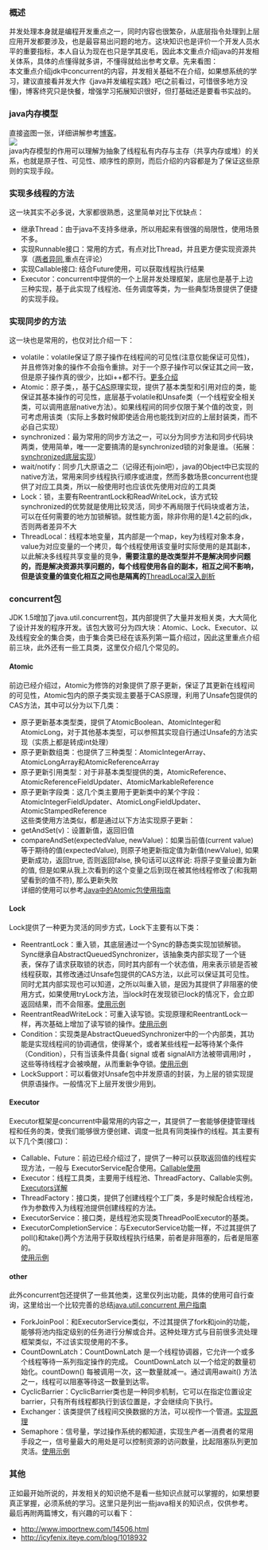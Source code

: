 ### 概述 ###
并发处理本身就是编程开发重点之一，同时内容也很繁杂，从底层指令处理到上层应用开发都要涉及，也是最容易出问题的地方。这块知识也是评价一个开发人员水平的重要指标，本人自认为现在也只是学其皮毛，因此本文重点介绍java的并发相关体系，具体的点懂得就多讲，不懂得就给出参考文章。先来看图：
![]()  
本文重点介绍jdk中concurrent的内容，并发相关基础不在介绍，如果想系统的学习，建议直接看并发大作《java并发编程实践》吧(之前看过，可惜很多地方没懂)，博客终究只是快餐，增强学习拓展知识很好，但打基础还是要看书实战的。  
### java内存模型 ###
直接盗图一张，详细讲解参考[博客](http://www.infoq.com/cn/articles/java-memory-model-1)。  
![](http://img.my.csdn.net/uploads/201302/06/1360141335_1299.png)  
java内存模型的作用可以理解为抽象了线程私有内存与主存（共享内存或堆）的关系，也就是原子性、可见性、顺序性的原则，而后介绍的内容都是为了保证这些原则的实现手段。  

### 实现多线程的方法 ###
这一块其实不必多说，大家都很熟悉，这里简单对比下优缺点：  
* 继承Thread：由于java不支持多继承，所以用起来有很强的局限性，使用场景不多。
* 实现Runnable接口：常用的方式，有点对比Thread，并且更方便实现资源共享（[两者异同](http://mars914.iteye.com/blog/1508429),重点在评论）
* 实现Callable接口: 结合Future使用，可以获取线程执行结果
* Executor：concurrent中提供的一个上层并发处理框架，底层也是基于上边三种实现，基于此实现了线程池、任务调度等类，为一些典型场景提供了便捷的实现手段。

### 实现同步的方法 ###
这一块也是常用的，也仅对比介绍一下：  
* volatile：volatile保证了原子操作在线程间的可见性(注意仅能保证可见性)，并且修饰对象的操作不会指令重排。对于一个原子操作可以保证其之间一致，但是原子操作真的很少，比如i++都不行。[更多介绍](http://www.cnblogs.com/dolphin0520/p/3920373.html)
* Atomic：原子类，，基于[CAS](http://blog.csdn.net/hsuxu/article/details/9467651)原理实现，提供了基本类型和引用对应的类，能保证其基本操作的可见性，底层基于volatile和Unsafe类（一个线程安全相关类，可以调用底层native方法）。如果线程间的同步仅限于某个值的改变，则可考虑用该类（实际上多数时候即使适合用也能找到对应的上层封装类，而不必自己实现）
* synchronized：最为常用的同步方法之一，可以分为同步方法和同步代码块两类，使用简单，唯一一定要搞清的是synchronized锁的对象是谁。（拓展：[synchronized底层实现](http://www.sxt.cn/u/756/blog/2624)）
* wait/notify：同步几大原语之二（记得还有join吧），java的Object中已实现的native方法，常用来同步线程执行顺序或进度，然而多数场景concurrent也提供了对应工具类，所以一般使用时也应该优先使用对应的工具类
* Lock：锁，主要有ReentrantLock和ReadWriteLock，该方式较synchronized的优势就是使用比较灵活，同步不再局限于代码块或者方法，可以在任何需要的地方加锁解锁。就性能方面，除非你用的是1.4之前的jdk，否则两者差异不大
* ThreadLocal：线程本地变量，其内部是一个map，key为线程对象本身，value为对应变量的一个拷贝，每个线程使用该变量时实际使用的是其副本，以此解决多线程共享变量的竞争，**需要注意的是改类型并不是解决同步问题的，而是解决资源共享问题的，每个线程使用各自的副本，相互之间不影响，但是该变量的值变化相互之间也是隔离的**[ThreadLocal深入剖析](http://www.cnblogs.com/dolphin0520/p/3920407.html)

### concurrent包 ###
JDK 1.5增加了java.util.concurrent包，其内部提供了大量并发相关类，大大简化了设计并发的程序开发。该包大致可分为四大块：Atomic、Lock、Executor、以及线程安全的集合类，由于集合类已经在该系列第一篇介绍过，因此这里重点介绍前三块，此外还有一些工具类，这里仅介绍几个常见的。

#### Atomic ####
前边已经介绍过，Atomic为修饰的对象提供了原子更新，保证了其更新在线程间的可见性，Atomic包内的原子类实现主要基于CAS原理，利用了Unsafe包提供的CAS方法，其中可以分为以下几类：  
* 原子更新基本类型类，提供了AtomicBoolean、AtomicInteger和AtomicLong，对于其他基本类型，可以参照其实现自行通过Unsafe的方法实现（实质上都是转成int处理）
* 原子更新数组类：也提供了三种类型：AtomicIntegerArray、AtomicLongArray和AtomicReferenceArray
* 原子更新引用类型：对于非基本类型提供的类，AtomicReference、AtomicReferenceFieldUpdater、AtomicMarkableReference
* 原子更新字段类：这几个类主要用于更新类中的某个字段：AtomicIntegerFieldUpdater、AtomicLongFieldUpdater、AtomicStampedReference  
这些类使用方法类似，都是通过以下方法实现原子更新：  
* getAndSet(v)：设置新值，返回旧值
* compareAndSet(expectedValue, newValue)：如果当前值(current value)等于期待的值(expectedValue), 则原子地更新指定值为新值(newValue), 如果更新成功，返回true, 否则返回false, 换句话可以这样说: 将原子变量设置为新的值, 但是如果从我上次看到的这个变量之后到现在被其他线程修改了(和我期望看到的值不符), 那么更新失败  
详细的使用可以参考[Java中的Atomic包使用指南](http://ifeve.com/java-atomic/)

#### Lock ####
Lock提供了一种更为灵活的同步方式，Lock下主要有以下类：  
* ReentrantLock：重入锁，其底层通过一个Sync的静态类实现加锁解锁。Sync继承自AbstractQueuedSynchronizer，该抽象类内部实现了一个链表，保存了请求获取锁的状态，同时其内部有一个状态值，用来表示锁是否被线程获取，其修改通过Unsafe包提供的CAS方法，以此可以保证其可见性。同时尤其内部实现也可以知道，之所以叫重入锁，是因为其提供了非阻塞的使用方式，如果使用tryLock方法，当lock时在发现锁已lock的情况下，会立即返回结果，而不会阻塞。[使用示例](http://my.oschina.net/noahxiao/blog/101558)
* ReentrantReadWriteLock：可重入读写锁。实现原理和ReentrantLock一样，再次基础上增加了读写锁的操作。[使用示例](http://www.cnblogs.com/liuling/archive/2013/08/21/2013-8-21-03.html)  
* Condition：实现类是AbstractQueuedSynchronizer中的一个内部类，其功能是实现线程间的协调通信，使得某个，或者某些线程一起等待某个条件（Condition），只有当该条件具备( signal 或者 signalAll方法被带调用)时 ，这些等待线程才会被唤醒，从而重新争夺锁。[使用示例](http://blog.csdn.net/ghsau/article/details/7481142)
* LockSupport：可以看做对Unsafe包中并发原语的封装，为上层的锁实现提供原语操作。一般情况下上层开发很少用到。  

#### Executor ####
Executor框架是concurrent中最常用的内容之一，其提供了一套能够便捷管理线程和任务的类，使我们能够很方便创建、调度一批具有同类操作的线程。其主要有以下几个类(接口)：  
* Callable、Future：前边已经介绍过了，提供了一种可以获取返回值的线程实现方法，一般与
ExecutorService配合使用。[Callable使用](http://www.cnblogs.com/dolphin0520/p/3949310.html)  
* Executor：线程工具类，主要用于线程池、ThreadFactory、Callable实例。[Executors详解](http://xiyuan1025.iteye.com/blog/1912639)
* ThreadFactory：接口类，提供了创建线程个工厂类，多是时候配合线程池，作为参数传入为线程池提供创建线程的方法。
* ExecutorService：接口类，是线程池实现类ThreadPoolExecutor的基类。
* ExecutorCompletionService：与ExecutorService功能一样，不过其提供了poll()和take()两个方法用于获取线程执行结果，前者是非阻塞的，后者是阻塞的。  
[使用示例](java并发编程-Executor框架)

#### other ####
此外concurrent包还提供了一些其他类，这里仅列出功能，具体的使用可自行查询，这里给出一个比较完善的总结[java.util.concurrent 用户指南](http://blog.csdn.net/defonds/article/details/44021605)  
* ForkJoinPool：和ExecutorService类似，不过其提供了fork和join的功能，能够将池内指定级别的任务进行分解或合并。这种处理方式与目前很多流处理框架类似，不过该实现使用的不多。
* CountDownLatch：CountDownLatch 是一个线程协调器，它允许一个或多个线程等待一系列指定操作的完成。
CountDownLatch 以一个给定的数量初始化。countDown() 每被调用一次，这一数量就减一。通过调用await() 方法之一，线程可以阻塞等待这一数量到达零。
* CyclicBarrier：CyclicBarrier类也是一种同步机制，它可以在指定位置设定barrier，只有所有线程都执行到该位置是，才会继续向下执行。
* Exchanger：该类提供了线程间交换数据的方法，可以视作一个管道。[实现原理](http://m.blog.csdn.net/blog/luoyuyou/30257073)
* Semaphore：信号量，学过操作系统的都知道，实现生产者—消费者的常用手段之一，信号量最大的用处是可以控制资源的访问数量，比起阻塞队列更加灵活。[使用示例](http://www.cnblogs.com/whgw/archive/2011/09/29/2195555.html)

### 其他 ###
正如最开始所说的，并发相关的知识绝不是看一些知识点就可以掌握的，如果想要真正掌握，必须系统的学习。这里只是列出一些java相关的知识点，仅供参考。  
最后再附两篇博文，有兴趣的可以看下：  
* http://www.importnew.com/14506.html
* http://icyfenix.iteye.com/blog/1018932
